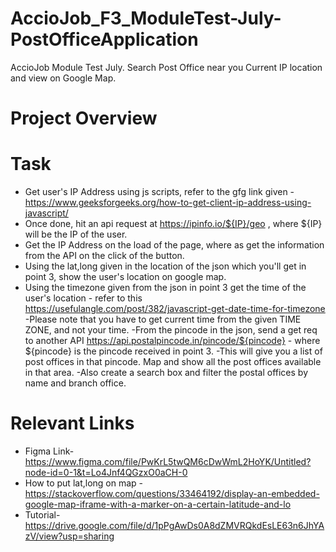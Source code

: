 # AccioJob_F3_ModuleTest-July-PostOfficeApplication
AccioJob Module Test July. Search Post Office near you Current IP location and view on Google Map.

# Project Overview
# Task
- Get user's IP Address using js scripts, refer to the gfg link given - https://www.geeksforgeeks.org/how-to-get-client-ip-address-using-javascript/
- Once done, hit an api request at https://ipinfo.io/${IP}/geo , where ${IP} will be the IP of the user.
- Get the IP Address on the load of the page, where as get the information from the API on the click of the button.
- Using the lat,long given in the location of the json which you'll get in point 3, show the user's location on google map.
- Using the timezone given from the json in point 3 get the time of the user's location - refer to this https://usefulangle.com/post/382/javascript-get-date-time-for-timezone
-Please note that you have to get current time from the given TIME ZONE, and not your time.
-From the pincode in the json, send a get req to another API https://api.postalpincode.in/pincode/${pincode} - where ${pincode} is the pincode received in point 3.
-This will give you a list of post offices in that pincode. Map and show all the post offices available in that area.
-Also create a search box and filter the postal offices by name and branch office.
# Relevant Links
- Figma Link- https://www.figma.com/file/PwKrL5twQM6cDwWmL2HoYK/Untitled?node-id=0-1&t=Lo4Jnf4QGzxO0aCH-0
- How to put lat,long on map - https://stackoverflow.com/questions/33464192/display-an-embedded-google-map-iframe-with-a-marker-on-a-certain-latitude-and-lo
- Tutorial- https://drive.google.com/file/d/1pPgAwDs0A8dZMVRQkdEsLE63n6JhYAzV/view?usp=sharing
